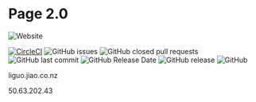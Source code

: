 # Page 2.0

![Website](https://img.shields.io/website/https/liguo.jiao.co.nz.svg?style=popout-square)

[![CircleCI](https://circleci.com/gh/iceman201/page/tree/gh-pages.svg?style=svg)](https://circleci.com/gh/iceman201/page/tree/gh-pages)
![GitHub issues](https://img.shields.io/github/issues-raw/iceman201/page.svg?style=popout-square)
![GitHub closed pull requests](https://img.shields.io/github/issues-pr-closed-raw/iceman201/page.svg?style=popout-square)
![GitHub last commit](https://img.shields.io/github/last-commit/iceman201/page.svg?style=popout-square)
![GitHub Release Date](https://img.shields.io/github/release-date/iceman201/page.svg?style=popout-square)
![GitHub release](https://img.shields.io/github/release/iceman201/page.svg?style=popout-square)
![GitHub](https://img.shields.io/github/license/iceman201/page.svg?style=popout-square)

liguo.jiao.co.nz

50.63.202.43
